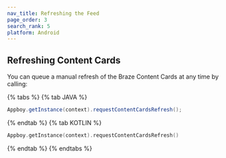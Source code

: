 ```yaml
---
nav_title: Refreshing the Feed
page_order: 3
search_rank: 5
platform: Android
---
```

## Refreshing Content Cards

You can queue a manual refresh of the Braze Content Cards at any time by calling:

{% tabs %}
{% tab JAVA %}

```java
Appboy.getInstance(context).requestContentCardsRefresh();
```

{% endtab %}
{% tab KOTLIN %}

```kotlin
Appboy.getInstance(context).requestContentCardsRefresh()
```

{% endtab %}
{% endtabs %}
